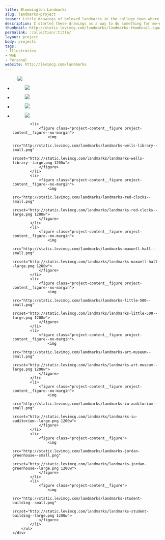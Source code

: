 ```yaml
---
title: Bloomington Landmarks
slug: landmarks-project
teaser: Little drawings of beloved landmarks in the college town where I live
description: I started these drawings as a way to do something for me—no client, no creative director, just scratching an itch I had to make <em>something</em>. Having recently relocated to Bloomington, Indiana, I looked to my new hometown for inspiration. I started posting each drawing on Instagram and after a great reception I decided to make prints of some of my favorites.
thumbnail: http://static.levimcg.com/landmarks/landmarks-thumbnail-square
permalink: :collection/:title/
layout: project
body: projects
tags:
- Illustration
- Web
- Personal
website: http://levimcg.com/landmarks
---
```

<div class="container container--kill-vertical">
    <div class="unit whole">
        <figure class="project-content__figure">
            <img
                src="http://static.levimcg.com/landmarks/landmarks-prints--small.jpg"
                srcset="http://static.levimcg.com/landmarks/landmarks-prints--medium.jpg 1200w,
                http://static.levimcg.com/landmarks/landmarks-prints--large.jpg 2000w">
        </figure>        
    </div>
</div>
<div class="container container--kill-vertical">
    <div class="unit whole">
        <ul class="list-grid-half">
            <li>
                <figure class="project-content__figure project-content__figure--no-margin">
                    <img
                        src="http://static.levimcg.com/landmarks/landmarks-sample-gates--small.png"
                        srcset="http://static.levimcg.com/landmarks/landmarks-sample-gates--large.png 1200w">
                </figure>    
            </li>
            <li>
                <figure class="project-content__figure project-content__figure--no-margin">
                    <img
                        src="http://static.levimcg.com/landmarks/landmarks-kirkwood-observatory--small.png"
                        srcset="http://static.levimcg.com/landmarks/landmarks-kirkwood-observatory--large.png 1200w">
                </figure>    
            </li>
            <li>
                <figure class="project-content__figure project-content__figure--no-margin">
                    <img
                        src="http://static.levimcg.com/landmarks/landmarks-assembly-hall--small.png"
                        srcset="http://static.levimcg.com/landmarks/landmarks-assembly-hall--large.png 1200w">
                </figure>    
            </li>
            <li>
                <figure class="project-content__figure project-content__figure--no-margin">
                    <img
                        src="http://static.levimcg.com/landmarks/landmarks-rose-well-house--small.png"
                        srcset="http://static.levimcg.com/landmarks/landmarks-rose-well-house--large.png 1200w">
                </figure>    
            </li>

            <li>
                <figure class="project-content__figure project-content__figure--no-margin">
                    <img
                        src="http://static.levimcg.com/landmarks/landmarks-wells-library--small.png"
                        srcset="http://static.levimcg.com/landmarks/landmarks-wells-library--large.png 1200w">
                </figure>    
            </li>
            <li>
                <figure class="project-content__figure project-content__figure--no-margin">
                    <img
                        src="http://static.levimcg.com/landmarks/landmarks-red-clocks--small.png"
                        srcset="http://static.levimcg.com/landmarks/landmarks-red-clocks--large.png 1200w">
                </figure>    
            </li>
            <li>
                <figure class="project-content__figure project-content__figure--no-margin">
                    <img
                        src="http://static.levimcg.com/landmarks/landmarks-maxwell-hall--small.png"
                        srcset="http://static.levimcg.com/landmarks/landmarks-maxwell-hall--large.png 1200w">
                </figure>    
            </li>
            <li>
                <figure class="project-content__figure project-content__figure--no-margin">
                    <img
                        src="http://static.levimcg.com/landmarks/landmarks-little-500--small.png"
                        srcset="http://static.levimcg.com/landmarks/landmarks-little-500--large.png 1200w">
                </figure>    
            </li>
            <li>
                <figure class="project-content__figure project-content__figure--no-margin">
                    <img
                        src="http://static.levimcg.com/landmarks/landmarks-art-museum--small.png"
                        srcset="http://static.levimcg.com/landmarks/landmarks-art-museum--large.png 1200w">
                </figure>    
            </li>
            <li>
                <figure class="project-content__figure project-content__figure--no-margin">
                    <img
                        src="http://static.levimcg.com/landmarks/landmarks-iu-auditorium--small.png"
                        srcset="http://static.levimcg.com/landmarks/landmarks-iu-auditorium--large.png 1200w">
                </figure>    
            </li>
            <li>
                <figure class="project-content__figure">
                    <img
                        src="http://static.levimcg.com/landmarks/landmarks-jordan-greenhouse--small.png"
                        srcset="http://static.levimcg.com/landmarks/landmarks-jordan-greenhouse--large.png 1200w">
                </figure>    
            </li>
            <li>
                <figure class="project-content__figure">
                    <img
                        src="http://static.levimcg.com/landmarks/landmarks-student-building--small.png"
                        srcset="http://static.levimcg.com/landmarks/landmarks-student-building--large.png 1200w">
                </figure>    
            </li>
        </ul>
    </div>
</div>
